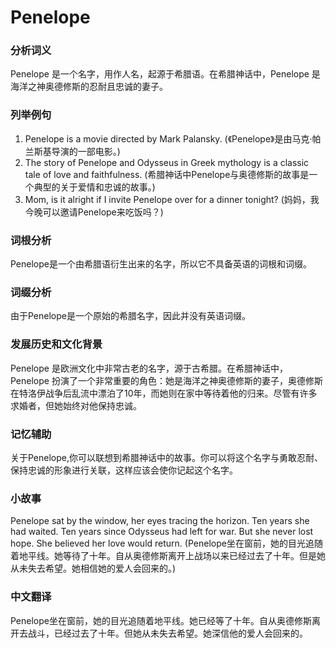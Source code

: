 # Penelope

### 分析词义

  

Penelope 是一个名字，用作人名，起源于希腊语。在希腊神话中，Penelope 是海洋之神奥德修斯的忍耐且忠诚的妻子。

  

### 列举例句

  

1.  Penelope is a movie directed by Mark Palansky. (《Penelope》是由马克·帕兰斯基导演的一部电影。)
2.  The story of Penelope and Odysseus in Greek mythology is a classic tale of love and faithfulness. (希腊神话中Penelope与奥德修斯的故事是一个典型的关于爱情和忠诚的故事。)
3.  Mom, is it alright if I invite Penelope over for a dinner tonight? (妈妈，我今晚可以邀请Penelope来吃饭吗？)

  

### 词根分析

  

Penelope是一个由希腊语衍生出来的名字，所以它不具备英语的词根和词缀。

  

### 词缀分析

  

由于Penelope是一个原始的希腊名字，因此并没有英语词缀。

  

### 发展历史和文化背景

  

Penelope 是欧洲文化中非常古老的名字，源于古希腊。在希腊神话中，Penelope 扮演了一个非常重要的角色：她是海洋之神奥德修斯的妻子，奥德修斯在特洛伊战争后乱流中漂泊了10年，而她则在家中等待着他的归来。尽管有许多求婚者，但她始终对他保持忠诚。

  

### 记忆辅助

  

关于Penelope,你可以联想到希腊神话中的故事。你可以将这个名字与勇敢忍耐、保持忠诚的形象进行关联，这样应该会使你记起这个名字。

  

### 小故事

  

Penelope sat by the window, her eyes tracing the horizon. Ten years she had waited. Ten years since Odysseus had left for war. But she never lost hope. She believed her love would return. (Penelope坐在窗前，她的目光追随着地平线。她等待了十年。自从奥德修斯离开上战场以来已经过去了十年。但是她从未失去希望。她相信她的爱人会回来的。)

  

### 中文翻译

  

Penelope坐在窗前，她的目光追随着地平线。她已经等了十年。自从奥德修斯离开去战斗，已经过去了十年。但她从未失去希望。她深信他的爱人会回来的。

